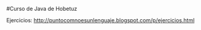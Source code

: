 #Curso de Java de Hobetuz

Ejercicios: http://puntocomnoesunlenguaje.blogspot.com/p/ejercicios.html
